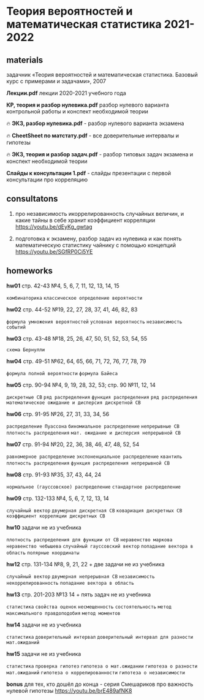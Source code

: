 # Теория вероятностей и математическая статистика 2021-2022
materials
---
задачник «Теория вероятностей и математическая статистика. Базовый курс с примерами и задачами», 2007

**Лекции.pdf** лекции 2020-2021 учебного года

**КР, теория и разбор нулевика.pdf** разбор нулевого варианта контрольной работы и конспект необходимой теории

🔥 **ЭКЗ, разбор нулевика.pdf** -  разбор нулевого варианта экзамена

🔥 **CheetSheet по матстату.pdf** -  все доверительные интервалы и гипотезы

🔥 **ЭКЗ, теория и разбор задач.pdf** -  разбор типовых задач экзамена и конспект необходимой теории

**Слайды к консультации 1.pdf** - слайды презентации с первой консультации про корреляцию

consultatons
---
1) про независимость икоррелированность случайных величин, и какие тайны в себе хранит коэффициент корреляции
https://youtu.be/dEyKg_gwtag

2) подготовка к экзамену, разбор задач из нулевика и как понять математическую статистику чайнику с помощью концепций
https://youtu.be/SGfRP0Ci5YE

homeworks
---
**hw01** стр. 42-43 №4, 5, 6, 7, 11, 12, 13, 14, 15

`комбинаторика` `классическое определение вероятности`

**hw02** стр. 44-52 №19, 22, 27, 28, 37, 41, 46, 82, 83

`формула умножения вероятностей` `условная вероятность` `независимость событий`

**hw03** стр. 43-48 №18, 25, 26, 47, 50, 51, 52, 53, 54, 55

`схема Бернулли`

**hw04** стр. 49-51 №62, 64, 65, 66, 71, 72, 76, 77, 78, 79

`формула полной вероятности` `формула Байеса`

**hw05** стр. 90-94 №4, 9, 19, 28, 32, 53; стр. 90 №11, 12, 14

`дискретные СВ` `ряд распределения` `функция распределения` `ряд распределения` `математическое ожидание и дисперсия дискретной СВ`

**hw06** стр. 91-95 №26, 27, 31, 33, 34, 56

`распределение Пуассона` `биномиальное распределение` `непрерывные СВ` `плотность распределения` `мат. ожидание и дисперсия непрерывной СВ`

**hw07** стр. 91-94 №20, 22, 36, 38, 46, 47, 48, 52, 54

`равномерное распределение` `экспоненциальное распределение` `квантиль` `плотность распределения` `функция распределения непрерывной СВ`

**hw08** стр. 91-93 №35, 37, 43, 44, 24

`нормальное (гауссовское) распределение` `стандартное распределение`

**hw09** стр. 132-133 №4, 5, 6, 7, 12, 13, 14

`случайный вектор` `двумерная дискретная СВ` `ковариация дискретных СВ` `коэффициент корреляции дискретных СВ`

**hw10** задачи не из учебника

`плотность распределения для функции от СВ` `неравенство маркова` `неравенство чебышева` `случайный гауссовский вектор` `попадание вектора в область` `полярные координаты`

**hw12** стр. 131-134 №8, 9, 21, 22 + две задачи не из учебника

`случайный вектор` `двумерная непрерывная СВ` `независимость` `некоррелированность` `попадание вектора в область`

**hw13** стр. 201-203 №13 14 + пять задач не из учебника

`статистика` `свойства оценок` `несмещенность` `состоятельность` `метод максимального правдоподобия` `метод моментов`

**hw14** задачи не из учебника

`статистика` `доверительный интервал` `доверительный интервал для разности мат.ожиданий`

**hw15** задачи не из учебника

`статистика` `проверка гипотез` `гипотеза о мат.ожидании` `гипотеза о разности мат.ожиданий` `гипотеза о коррелированности` `гипотеза о независимости`

**bonus** для тех, кто дошёл до конца - серия Смешариков про важность нулевой гипотезы
https://youtu.be/brE489afNK8

